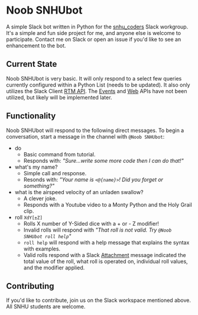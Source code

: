 # Noob SNHUbot

A simple Slack bot written in Python for the [snhu_coders](https://snhu_coders.slack.com) Slack workgroup. It's a simple and fun side project for me, and anyone else is welcome to participate. Contact me on Slack or open an issue if you'd like to see an enhancement to the bot.

## Current State

Noob SNHUbot is very basic. It will only respond to a select few queries currently configured within a Python List (needs to be updated). It also only utilizes the Slack Client [RTM API](https://api.slack.com/rtm). The [Events](https://api.slack.com/events) and [Web](https://api.slack.com/web) APIs have not been utilized, but likely will be implemented later.

## Functionality

Noob SNHUbot will respond to the following direct messages. To begin a conversation, start a message in the channel with `@Noob SNHUbot`:

* do
   - Basic command from tutorial.
   - Responds with: _"Sure...write some more code then I can do that!"_
* what's my name?
   - Simple call and response.
   - Resonds with: _"Your name is `<@{name}>`! Did you forget or something?"_
* what is the airspeed velocity of an unladen swallow?
   - A clever joke.
   - Responds with a Youtube video to a Monty Python and the Holy Grail clip.
* roll `XdY[±Z]`
    - Rolls X number of Y-Sided dice with a + or - Z modifier!
    - Invalid rolls will respond with _"That roll is not valid. Try `@Noob SNHUbot roll help`"_
    - `roll help` will respond with a help message that explains the syntax with examples.
    - Valid rolls respond with a Slack [Attachment](https://api.slack.com/docs/message-attachments) message indicated the total value of the roll, what roll is operated on, individual roll values, and the modifier applied.

## Contributing

If you'd like to contribute, join us on the Slack workspace mentioned above. All SNHU students are welcome.